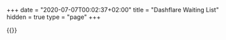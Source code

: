 +++
date = "2020-07-07T00:02:37+02:00"
title = "Dashflare Waiting List"
hidden = true
type = "page"
+++

{{<signup>}}
